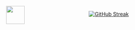 <div align="left" 
<a href="[https://www.instagram.com/xorginhoo/" target="_blank">
<img align="left" height="50" width="50" src="https://github.com/carolbarbosa101/carolbarbosa101/assets/44561610/88a3dd4d-f85e-4141-af09-a2667d81df5b">
</a>
</div>

<div align="center">
  
[![GitHub Streak](https://streak-stats.demolab.com?user=xorginhoo&theme=material-palenight&card_width=900)](https://git.io/streak-stats)

</div>

